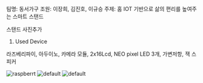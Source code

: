 팀명: 동서가구 
조원: 이장희, 김진호, 이규승
주제: 홈 IOT 기반으로 삶의 편리를 높여주는 스마트 스탠드

스탠드 사진추가

1. Used Device

라즈베리파이, 아두이노, 카메라 모듈, 2x16Lcd, NEO pixel LED 3개, 가변저항, 잭 스피커 

![raspberrt](https://user-images.githubusercontent.com/29765855/42580089-b5863204-8564-11e8-80e3-e3d4b1562bc6.jpg)
![default](https://user-images.githubusercontent.com/29765855/42580211-009f1be8-8565-11e8-8514-8cc2877a6890.png)
![default](https://user-images.githubusercontent.com/29765855/42580303-27b97f84-8565-11e8-954d-a45ae3e0c73b.jpg)

